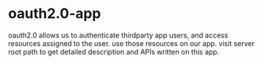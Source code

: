 # oauth2.0-app
oauth2.0 allows us to authenticate thirdparty app users, and access resources assigned to the user. use those resources on our app. visit server root path to get detailed description and APIs written on this app.
